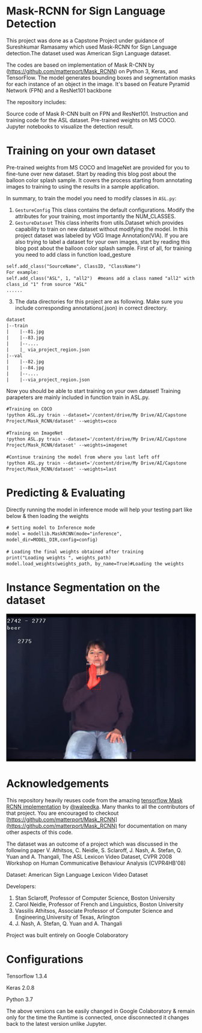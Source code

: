 # Mask-RCNN for Sign Language Detection

This project was done as a Capstone Project under guidance of Sureshkumar Ramasamy which used Mask-RCNN for Sign Language detection.The dataset used was American Sign Language dataset.

The codes are based on implementation of Mask R-CNN by (https://github.com/matterport/Mask_RCNN) on Python 3, Keras, and TensorFlow. The model generates bounding boxes and segmentation masks for each instance of an object in the image. It's based on Feature Pyramid Network (FPN) and a ResNet101 backbone

The repository includes:

Source code of Mask R-CNN built on FPN and ResNet101.
Instruction and training code for the ASL dataset.
Pre-trained weights on MS COCO.
Jupyter notebooks to visualize the detection result.

# Training on your own dataset

Pre-trained weights from MS COCO and ImageNet are provided for you to fine-tune over new dataset. Start by reading this blog post about the balloon color splash sample. It covers the process starting from annotating images to training to using the results in a sample application.

In summary, to train the model you need to modify classes in ```ASL.py```:
 
1. ```GestureConfig``` This class contains the default configurations. Modify the attributes for your training, most importantly the NUM_CLASSES.
2. ```GestureDataset``` This class inherits from utils.Dataset which provides capability to train on new dataset without modifying the model. In this project dataset was labeled by VGG Image Annotation(VIA). If you are also trying to label a dataset for your own images, start by reading this blog post about the balloon color splash sample. First of all, for training you need to add class in function load_gesture

```
self.add_class("SourceName", ClassID, "ClassName")
For example:
self.add_class("ASL", 1, "all2")  #means add a class named "all2" with class_id "1" from source "ASL"
......
```

3. The data directories for this project are as following. Make sure you include corresponding annotations(.json) in correct directory.

```
dataset
|--train
|    |--81.jpg
|    |--83.jpg
|    |--....
|    |_ via_project_region.json
|--val
|    |--82.jpg
|    |--84.jpg
|    |--....
|    |--via_project_region.json
```

Now you should be able to start training on your own dataset! Training parapeters are mainly included in function train in ASL.py.
```
#Training on COCO
!python ASL.py train --dataset='/content/drive/My Drive/AI/Capstone Project/Mask_RCNN/dataset' --weights=coco

#Training on ImageNet
!python ASL.py train --dataset='/content/drive/My Drive/AI/Capstone Project/Mask_RCNN/dataset' --weights=imagenet

#Continue training the model from where you last left off
!python ASL.py train --dataset='/content/drive/My Drive/AI/Capstone Project/Mask_RCNN/dataset' --weights=last
```

# Predicting & Evaluating

Directly running the model in inference mode will help your testing part like below & then loading the weights
```
# Setting model to Inference mode
model = modellib.MaskRCNN(mode="inference", model_dir=MODEL_DIR,config=config)

# Loading the final weights obtained after training
print("Loading weights ", weights_path)
model.load_weights(weights_path, by_name=True)#Loading the weights
```

# Instance Segmentation on the  dataset

![](output1.jpg)


# Acknowledgements


This repository heavily reuses code from the amazing [tensorflow Mask RCNN implementation](https://github.com/matterport/Mask_RCNN) by [@waleedka](https://github.com/waleedka/).
Many thanks to all the contributors of that project.
You are encouraged to checkout [https://github.com/matterport/Mask_RCNN](https://github.com/matterport/Mask_RCNN) for documentation on many other aspects of this code.

The dataset was an outcome of a project which was discussed in the following paper
V. Athitsos, C. Neidle, S. Sclaroff, J. Nash, A. Stefan, Q. Yuan and A. Thangali, The ASL Lexicon Video Dataset, CVPR 2008 Workshop on Human Communicative Behaviour Analysis (CVPR4HB'08)

Dataset: American Sign Language Lexicon Video Dataset

Developers:
1. Stan Sclaroff, Professor of Computer Science, Boston University
2. Carol Neidle, Professor of French and Linguistics, Boston University
3. Vassilis Athitsos, Associate Professor of Computer Science and Engineering,University of Texas, Arlington
4. J. Nash, A. Stefan, Q. Yuan and A. Thangali

Project was built entirely on Google Colaboratory

# Configurations

Tensorflow 1.3.4

Keras 2.0.8

Python 3.7

The above versions can be easily changed in Google Colaboratory & remain only for the time the Runtime is connected, once disconnected it changes back to the latest version unlike Jupyter.
